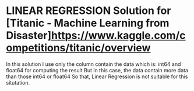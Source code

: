 # LINEAR REGRESSION Solution for [Titanic - Machine Learning from Disaster]https://www.kaggle.com/competitions/titanic/overview
In this solution I use only the column contain the data which is:
int64 and float64 for computing the result
But in this case, the data contain more data than those int64 or float64
So that, Linear Regression is not suitable for this situtation.